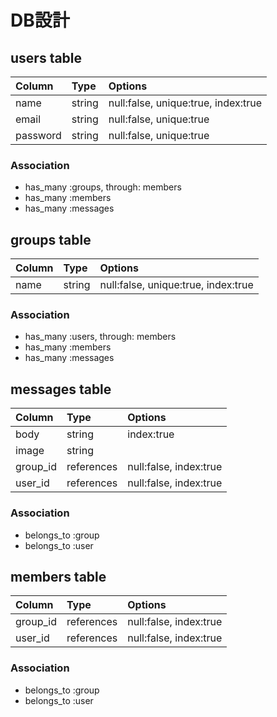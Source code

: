 # DB設計

## users table

| Column     | Type        | Options                             |
|:-----------|:------------|:------------------------------------|
| name       | string      | null:false, unique:true, index:true |
| email      | string      | null:false, unique:true             |
| password   | string      | null:false, unique:true             |

### Association
* has_many :groups, through: members
* has_many :members
* has_many :messages


## groups table

| Column     | Type        | Options                             |
|:-----------|:------------|:------------------------------------|
| name       | string      | null:false, unique:true, index:true |

### Association
* has_many :users, through: members
* has_many :members
* has_many :messages


## messages table

| Column     | Type        | Options                             |
|:-----------|:------------|:------------------------------------|
| body       | string      | index:true                          |
| image      | string      |                                     |
| group_id   | references  | null:false, index:true              |
| user_id    | references  | null:false, index:true              |

### Association
* belongs_to :group
* belongs_to :user


## members table

| Column     | Type        | Options                             |
|:-----------|:------------|:------------------------------------|
| group_id   | references  | null:false, index:true              |
| user_id    | references  | null:false, index:true              |

### Association
* belongs_to :group
* belongs_to :user




